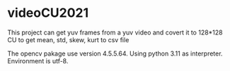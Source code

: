 # videoCU2021
This project can get yuv frames from a yuv video and covert it to 128*128 CU to get mean, std, skew, kurt to csv file

The opencv pakage use version 4.5.5.64.
Using python 3.11 as interpreter.
Environment is utf-8.

